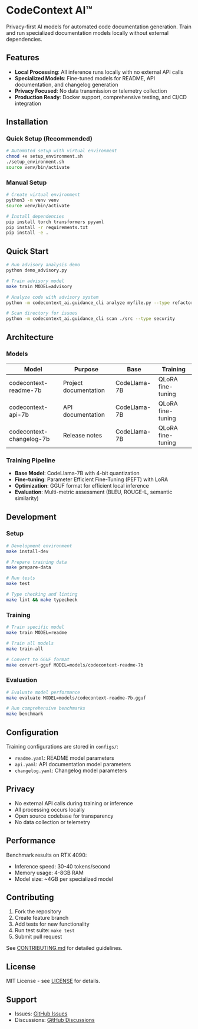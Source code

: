 # CodeContext AI™

Privacy-first AI models for automated code documentation generation. Train and run specialized documentation models locally without external dependencies.

## Features

- **Local Processing**: All inference runs locally with no external API calls
- **Specialized Models**: Fine-tuned models for README, API documentation, and changelog generation
- **Privacy Focused**: No data transmission or telemetry collection
- **Production Ready**: Docker support, comprehensive testing, and CI/CD integration

## Installation

### Quick Setup (Recommended)
```bash
# Automated setup with virtual environment
chmod +x setup_environment.sh
./setup_environment.sh
source venv/bin/activate
```

### Manual Setup
```bash
# Create virtual environment
python3 -m venv venv
source venv/bin/activate

# Install dependencies
pip install torch transformers pyyaml
pip install -r requirements.txt
pip install -e .
```

## Quick Start

```bash
# Run advisory analysis demo
python demo_advisory.py

# Train advisory model
make train MODEL=advisory

# Analyze code with advisory system
python -m codecontext_ai.guidance_cli analyze myfile.py --type refactor

# Scan directory for issues
python -m codecontext_ai.guidance_cli scan ./src --type security
```

## Architecture

### Models

| Model | Purpose | Base | Training |
|-------|---------|------|----------|
| codecontext-readme-7b | Project documentation | CodeLlama-7B | QLoRA fine-tuning |
| codecontext-api-7b | API documentation | CodeLlama-7B | QLoRA fine-tuning |
| codecontext-changelog-7b | Release notes | CodeLlama-7B | QLoRA fine-tuning |

### Training Pipeline

- **Base Model**: CodeLlama-7B with 4-bit quantization
- **Fine-tuning**: Parameter Efficient Fine-Tuning (PEFT) with LoRA
- **Optimization**: GGUF format for efficient local inference
- **Evaluation**: Multi-metric assessment (BLEU, ROUGE-L, semantic similarity)

## Development

### Setup

```bash
# Development environment
make install-dev

# Prepare training data
make prepare-data

# Run tests
make test

# Type checking and linting
make lint && make typecheck
```

### Training

```bash
# Train specific model
make train MODEL=readme

# Train all models
make train-all

# Convert to GGUF format
make convert-gguf MODEL=models/codecontext-readme-7b
```

### Evaluation

```bash
# Evaluate model performance
make evaluate MODEL=models/codecontext-readme-7b.gguf

# Run comprehensive benchmarks
make benchmark
```

## Configuration

Training configurations are stored in `configs/`:
- `readme.yaml`: README model parameters
- `api.yaml`: API documentation model parameters
- `changelog.yaml`: Changelog model parameters

## Privacy

- No external API calls during training or inference
- All processing occurs locally
- Open source codebase for transparency
- No data collection or telemetry

## Performance

Benchmark results on RTX 4090:
- Inference speed: 30-40 tokens/second
- Memory usage: 4-8GB RAM
- Model size: ~4GB per specialized model

## Contributing

1. Fork the repository
2. Create feature branch
3. Add tests for new functionality
4. Run test suite: `make test`
5. Submit pull request

See [CONTRIBUTING.md](CONTRIBUTING.md) for detailed guidelines.

## License

MIT License - see [LICENSE](LICENSE) for details.

## Support

- Issues: [GitHub Issues](https://github.com/YonasValentin/codecontext-ai/issues)
- Discussions: [GitHub Discussions](https://github.com/YonasValentin/codecontext-ai/discussions)